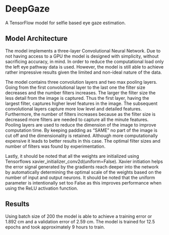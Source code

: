 # DeepGaze
A TensorFlow model for selfie based eye gaze estimation.

## Model Architecture
The model implements a three-layer Convolutional Neural Network. Due to not having access to a GPU the model is designed with simplicity, without sacrificing accuracy, in mind. In order to reduce the computational load only the left eye pathway data is used. However, the model is still able to achieve rather impressive results given the limited and non-ideal nature of the data.

The model contains three convolution layers and two max pooling layers. Going from the first convolutional layer to the last one the filter size decreases and the number filters increases. The larger the filter size the less detail from the image is captured. Thus the first layer, having the largest filter, captures higher level features in the image. The subsequent convolutional layers capture more low level and detailed features. Furthermore, the number of filters increases because as the filter size is decreased more filters are needed to capture all the minute features. Pooling layers are used to reduce the dimension of the image to improve computation time. By keeping padding as “SAME” no part of the image is cut off and the dimensionality is retained. Although more computationally expensive it leads to better results in this case. The optimal filter sizes and number of filters was found by experimentation.

Lastly, it should be noted that all the weights are initialized using Tensorflows xavier_initializer_conv2d(uniform=False). Xavier initiation helps the error signal generated by the gradients reach deeper into the network by automatically determining the optimal scale of the weights based on the number of input and output neurons. It should be noted that the uniform parameter is intentionally set too False as this improves performance when using the ReLU activation function.

## Results
Using batch size of 200 the model is able to achieve a training error or 1.892 cm and a validation error of 2.59 cm. The model is trained for 12.5 epochs and took approximately 9 hours to train.

